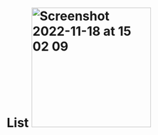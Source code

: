 # List <img width="268" alt="Screenshot 2022-11-18 at 15 02 09" src="https://user-images.githubusercontent.com/103585596/202702198-62c38d22-7712-45fe-aca6-1529fe17fc39.png">
